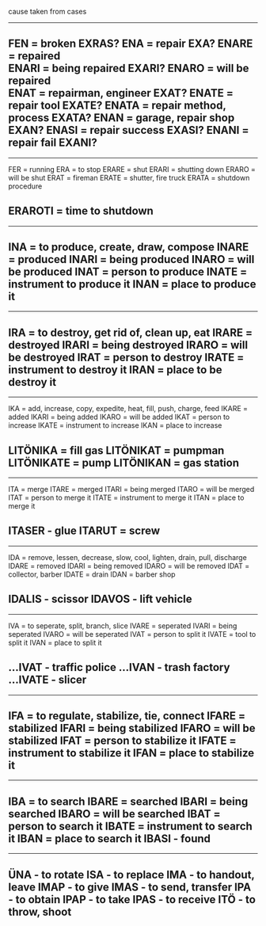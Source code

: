 cause taken from cases

-----

FEN = broken                    EXRAS?
ENA = repair                    EXA?
ENARE = repaired                
ENARI = being repaired          EXARI?
ENARO = will be repaired        
ENAT = repairman, engineer      EXAT?
ENATE = repair tool             EXATE?
ENATA = repair method, process  EXATA?
ENAN = garage, repair shop      EXAN?
ENASI = repair success          EXASI?
ENANI = repair fail             EXANI?
------

-----

FER = running
ERA = to stop
ERARE = shut
ERARI = shutting down
ERARO = will be shut
ERAT = fireman
ERATE = shutter, fire truck
ERATA = shutdown procedure

ERAROTI = time to shutdown
------

-----

INA = to produce, create, draw, compose
INARE = produced
INARI = being produced
INARO = will be produced
INAT = person to produce
INATE = instrument to produce it
INAN = place to produce it
------

-----

IRA = to destroy, get rid of, clean up, eat
IRARE = destroyed
IRARI = being destroyed
IRARO = will be destroyed
IRAT = person to destroy
IRATE = instrument to destroy it
IRAN = place to be destroy it
------

-----

IKA = add, increase, copy, expedite, heat, fill, push, charge, feed
IKARE = added
IKARI = being added
IKARO = will be added
IKAT = person to increase
IKATE = instrument to increase
IKAN = place to increase

LITÖNIKA = fill gas
LITÖNIKAT = pumpman
LITÖNIKATE = pump
LITÖNIKAN = gas station
------

-----

ITA = merge
ITARE = merged
ITARI = being merged
ITARO = will be merged
ITAT = person to merge it
ITATE = instrument to merge it
ITAN = place to merge it

ITASER - glue
ITARUT = screw
------


-----

IDA = remove, lessen, decrease, slow, cool, lighten, drain, pull, discharge
IDARE = removed
IDARI = being removed
IDARO = will be removed
IDAT = collector, barber
IDATE = drain
IDAN = barber shop

IDALIS - scissor
IDAVOS - lift vehicle
------

-----

IVA = to seperate, split, branch, slice
IVARE = seperated
IVARI = being seperated
IVARO = will be seperated
IVAT = person to split it
IVATE = tool to split it
IVAN = place to split it

...IVAT - traffic police
...IVAN - trash factory
...IVATE - slicer
------



-----

IFA = to regulate, stabilize, tie, connect
IFARE = stabilized
IFARI = being stabilized
IFARO = will be stabilized
IFAT = person to stabilize it
IFATE = instrument to stabilize it
IFAN = place to stabilize it
------


-----

IBA = to search
IBARE = searched
IBARI = being searched
IBARO = will be searched
IBAT = person to search it
IBATE = instrument to search it
IBAN = place to search it
IBASI - found
------

------

ÜNA - to rotate
ISA - to replace
IMA - to handout, leave
IMAP - to give
IMAS - to send, transfer
IPA - to obtain
IPAP - to take
IPAS - to receive
ITÖ - to throw, shoot
------


